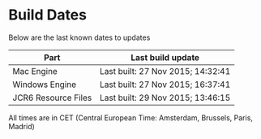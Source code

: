 # Build Dates

Below are the last known dates to updates

Part | Last build update
-----|-----
Mac Engine | Last built: 27 Nov 2015; 14:32:41
Windows Engine | Last built: 27 Nov 2015; 16:37:41
JCR6 Resource Files | Last built: 29 Nov 2015; 13:46:15
All times are in CET (Central European Time: Amsterdam, Brussels, Paris, Madrid)



